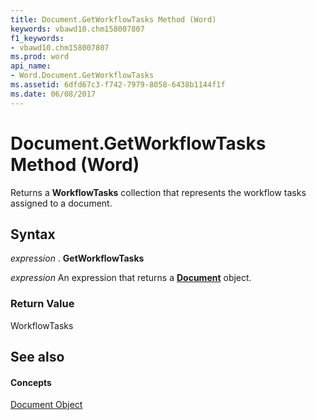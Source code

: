 ```yaml
---
title: Document.GetWorkflowTasks Method (Word)
keywords: vbawd10.chm158007807
f1_keywords:
- vbawd10.chm158007807
ms.prod: word
api_name:
- Word.Document.GetWorkflowTasks
ms.assetid: 6dfd67c3-f742-7979-8058-6438b1144f1f
ms.date: 06/08/2017
---
```



# Document.GetWorkflowTasks Method (Word)

Returns a **WorkflowTasks** collection that represents the workflow tasks assigned to a document.


## Syntax

 _expression_ . **GetWorkflowTasks**

 _expression_ An expression that returns a **[Document](Word.Document.md)** object.


### Return Value

WorkflowTasks


## See also


#### Concepts


[Document Object](Word.Document.md)

